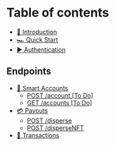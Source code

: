 # Table of contents

* [👐 Introduction](README.md)
* [🏎 Quick Start](quick-start.md)
* [▶ Authentication](authentication.md)

## Endpoints

* [🏦 Smart Accounts](endpoints/smart-accounts/README.md)
  * [POST /account \[To Do\]](endpoints/smart-accounts/post-account-to-do.md)
  * [GET /accounts \[To Do\]](endpoints/smart-accounts/get-accounts-to-do.md)
* [💳 Payouts](endpoints/payouts/README.md)
  * [POST /disperse](endpoints/payouts/post-disperse.md)
  * [POST /disperseNFT](endpoints/payouts/post-dispersenft.md)
* [💱 Transactions](endpoints/transactions.md)
